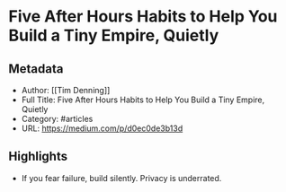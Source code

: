 # Five After Hours Habits to Help You Build a Tiny Empire, Quietly

## Metadata
- Author: [[Tim Denning]]
- Full Title: Five After Hours Habits to Help You Build a Tiny Empire, Quietly
- Category: #articles
- URL: https://medium.com/p/d0ec0de3b13d

## Highlights
- If you fear failure, build silently. Privacy is underrated.
